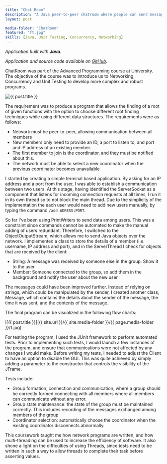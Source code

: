 ```yaml
---
title: "Chat Room"
description: "A Java peer-to-peer chatroom where people can send messages and communicate with each other"
layout: post

media-folder: "ChatRoom"
featured: "ft.jpg"
skills: [Java, Unit Testing, Concurrency, Networking]
---
```

*Application built with **Java**.*

*Application and source code available on <a href="https://github.com/abdullahibneat/p2p-chat-room">GitHub</a>.*

ChatRoom was part of the Advanced Programming course at University. The objective of the course was to introduce us to Networking, Concurrency and Unit Testing to develop more complex and robust programs.

![{{ post.title }}](https://i.imgur.com/Chp5wys.png)

The requirement was to produce a program that allows the finding of a root of given functions with the option to choose different root finding techniques while using different data structures. The requirements were as follows:

- Network must be peer-to-peer, allowing communication between all members
- New members only need to provide an ID, a port to listen to, and port and IP address of an existing member.
- The first member to join is the coordinator, and they must be notified about this.
- The network must be able to select a new coordinator when the previous coordinator becomes unavailable

I started by creating a simple terminal based application. By asking for an IP address and a port from the user, I was able to establish a communication between two users. At this stage, having identified the ServerSocket as a component that listens for incoming connection requests at all times, I run it in its own thread so to not block the main thread. Due to the simplicity of the implementation the each user would need to add new users manually, by typing the command `/add ADRESS:PORT`.

So far I've been using PrintWriters to send data among users. This was a constraint since commands cannot be automated to make the manual adding of users redundant. Therefore, I switched to the ObjectOutputStream, which allows me to send Java objects over the network. I implemented a class to store the details of a member (i.e. username, IP address and port), and in the ServerThread I check for objects that are received by the client:

- String: A message was received by someone else in the group. Show it to the user
- Member: Someone connected to the group, so add them in the background and notify the user about the new user

The messages could have been improved further. Instead of relying on strings, which could be manipulated by the sender, I created another class, Message, which contains the details about the sender of the message, the time it was sent, and the contents of the message.

The final program can be visualized in the following flow charts:

![{{ post.title }}]({{ site.url  }}/{{ site.media-folder }}/{{ page.media-folder }}/1.jpg)

For testing the program, I used the JUnit framework to perform automated tests. Prior to implementing such tests, I would launch a few instances of the program, and ensure that communications were not affected by any changes I would make. Before writing my tests, I needed to adjust the Client to have an option to disable the GUI. This was quite achieved by simply adding a parameter to the constructor that controls the visibility of the JFrame.

Tests include:

- Group formation, connection and communication, where a group should be correctly formed connecting with all members where all members can communicate without any error.
- Group state maintenance: the state of the group must be maintained correctly. This includes recording of the messages exchanged among members of the group
- Coordinator selection: automatically choose the coordinator when the existing coordinator disconnects abnormally.

This coursework taught me how network programs are written, and how multi-threading can be used to increase the efficiency of software. It also shone a light on the difficulties of using Threads, since tests need to be written in such a way to allow threads to complete their task before asserting values.